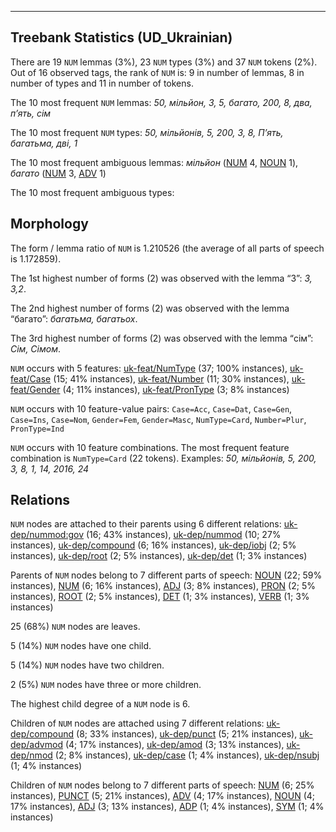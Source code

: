 

--------------------------------------------------------------------------------

## Treebank Statistics (UD_Ukrainian)

There are 19 `NUM` lemmas (3%), 23 `NUM` types (3%) and 37 `NUM` tokens (2%).
Out of 16 observed tags, the rank of `NUM` is: 9 in number of lemmas, 8 in number of types and 11 in number of tokens.

The 10 most frequent `NUM` lemmas: <em>50, мільйон, 3, 5, багато, 200, 8, два, п’ять, сім</em>

The 10 most frequent `NUM` types:  <em>50, мільйонів, 5, 200, 3, 8, П’ять, багатьма, дві, 1</em>

The 10 most frequent ambiguous lemmas: <em>мільйон</em> ([NUM]() 4, [NOUN]() 1), <em>багато</em> ([NUM]() 3, [ADV]() 1)

The 10 most frequent ambiguous types:  



## Morphology

The form / lemma ratio of `NUM` is 1.210526 (the average of all parts of speech is 1.172859).

The 1st highest number of forms (2) was observed with the lemma “3”: <em>3, 3,2</em>.

The 2nd highest number of forms (2) was observed with the lemma “багато”: <em>багатьма, багатьох</em>.

The 3rd highest number of forms (2) was observed with the lemma “сім”: <em>Сім, Сімом</em>.

`NUM` occurs with 5 features: [uk-feat/NumType]() (37; 100% instances), [uk-feat/Case]() (15; 41% instances), [uk-feat/Number]() (11; 30% instances), [uk-feat/Gender]() (4; 11% instances), [uk-feat/PronType]() (3; 8% instances)

`NUM` occurs with 10 feature-value pairs: `Case=Acc`, `Case=Dat`, `Case=Gen`, `Case=Ins`, `Case=Nom`, `Gender=Fem`, `Gender=Masc`, `NumType=Card`, `Number=Plur`, `PronType=Ind`

`NUM` occurs with 10 feature combinations.
The most frequent feature combination is `NumType=Card` (22 tokens).
Examples: <em>50, мільйонів, 5, 200, 3, 8, 1, 14, 2016, 24</em>


## Relations

`NUM` nodes are attached to their parents using 6 different relations: [uk-dep/nummod:gov]() (16; 43% instances), [uk-dep/nummod]() (10; 27% instances), [uk-dep/compound]() (6; 16% instances), [uk-dep/iobj]() (2; 5% instances), [uk-dep/root]() (2; 5% instances), [uk-dep/det]() (1; 3% instances)

Parents of `NUM` nodes belong to 7 different parts of speech: [NOUN]() (22; 59% instances), [NUM]() (6; 16% instances), [ADJ]() (3; 8% instances), [PRON]() (2; 5% instances), [ROOT]() (2; 5% instances), [DET]() (1; 3% instances), [VERB]() (1; 3% instances)

25 (68%) `NUM` nodes are leaves.

5 (14%) `NUM` nodes have one child.

5 (14%) `NUM` nodes have two children.

2 (5%) `NUM` nodes have three or more children.

The highest child degree of a `NUM` node is 6.

Children of `NUM` nodes are attached using 7 different relations: [uk-dep/compound]() (8; 33% instances), [uk-dep/punct]() (5; 21% instances), [uk-dep/advmod]() (4; 17% instances), [uk-dep/amod]() (3; 13% instances), [uk-dep/nmod]() (2; 8% instances), [uk-dep/case]() (1; 4% instances), [uk-dep/nsubj]() (1; 4% instances)

Children of `NUM` nodes belong to 7 different parts of speech: [NUM]() (6; 25% instances), [PUNCT]() (5; 21% instances), [ADV]() (4; 17% instances), [NOUN]() (4; 17% instances), [ADJ]() (3; 13% instances), [ADP]() (1; 4% instances), [SYM]() (1; 4% instances)

